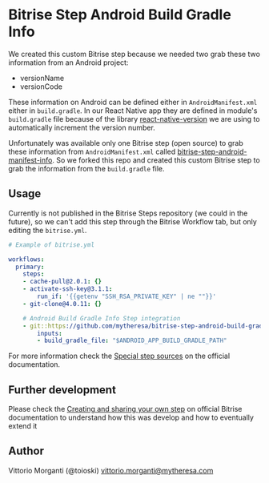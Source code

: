 # Bitrise Step Android Build Gradle Info

We created this custom Bitrise step because we needed two grab these two information from an Android project:
- versionName
- versionCode 

These information on Android can be defined either in `AndroidManifest.xml` either in `build.gradle`.
In our React Native app they are defined in module's `build.gradle` file because of the library [react-native-version](https://github.com/stovmascript/react-native-version) we are using to automatically increment the version number.  

Unfortunately was available only one Bitrise step (open source) to grab these information from `AndroidManifest.xml` called [bitrise-step-android-manifest-info](https://github.com/tomcurran/bitrise-step-android-manifest-info).
So we forked this repo and created this custom Bitrise step to grab the information from the `build.gradle` file.

## Usage

Currently is not published in the Bitrise Steps repository (we could in the future), so we can't add this step through the Bitrise Workflow tab, but only editing the `bitrise.yml`. 

```yaml
# Example of bitrise.yml

workflows:
  primary:
    steps:
    - cache-pull@2.0.1: {}
    - activate-ssh-key@3.1.1:
        run_if: '{{getenv "SSH_RSA_PRIVATE_KEY" | ne ""}}'
    - git-clone@4.0.11: {}

    # Android Build Gradle Info Step integration
    - git::https://github.com/mytheresa/bitrise-step-android-build-gradle-info.git:
        inputs:
        - build_gradle_file: "$ANDROID_APP_BUILD_GRADLE_PATH"
```

For more information check the [Special step sources](https://devcenter.bitrise.io/bitrise-cli/steps/#special-step-sources) on the official documentation.

## Further development

Please check the [Creating and sharing your own step](https://devcenter.bitrise.io/bitrise-cli/create-your-own-step/) on official Bitrise documentation to understand how this was develop and how to eventually extend it

## Author
Vittorio Morganti (@toioski)
<vittorio.morganti@mytheresa.com>
  
